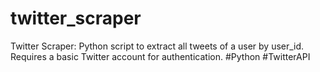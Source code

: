 # twitter_scraper
Twitter Scraper: Python script to extract all tweets of a user by user_id. Requires a basic Twitter account for authentication. #Python #TwitterAPI
